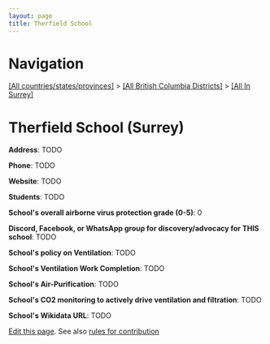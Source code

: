 ```yaml
---
layout: page
title: Therfield School
---
```

# Navigation

[[All countries/states/provinces]](../../..) > [[All British Columbia Districts]](../..) > [[All In Surrey]](..)

# Therfield School (Surrey)

**Address**: TODO

**Phone**: TODO

**Website**: TODO

**Students**: TODO

**School's overall airborne virus protection grade (0-5)**: 0

**Discord, Facebook, or WhatsApp group for discovery/advocacy for THIS school**: TODO

**School's policy on Ventilation**: TODO

**School's Ventilation Work Completion**: TODO

**School's Air-Purification**: TODO

**School's CO2 monitoring to actively drive ventilation and filtration**: TODO

**School's Wikidata URL**: TODO


[Edit this page](https://github.com/ventilate-schools/BC/edit/main/./Surrey/Therfield_School.md). See also [rules for contribution](../../../contribution-rules/)